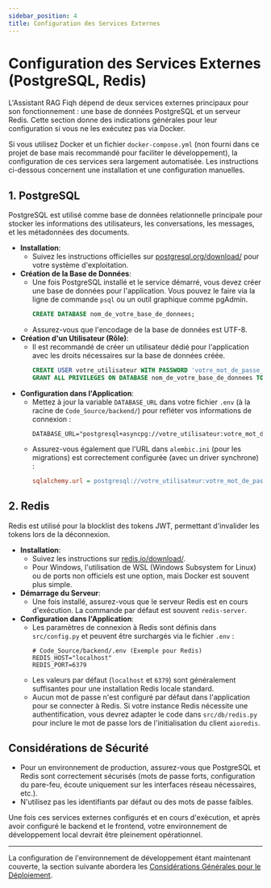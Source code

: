 ```yaml
---
sidebar_position: 4
title: Configuration des Services Externes
---
```


# Configuration des Services Externes (PostgreSQL, Redis)

L'Assistant RAG Fiqh dépend de deux services externes principaux pour son fonctionnement : une base de données PostgreSQL et un serveur Redis. Cette section donne des indications générales pour leur configuration si vous ne les exécutez pas via Docker.

Si vous utilisez Docker et un fichier `docker-compose.yml` (non fourni dans ce projet de base mais recommandé pour faciliter le développement), la configuration de ces services sera largement automatisée. Les instructions ci-dessous concernent une installation et une configuration manuelles.

## 1. PostgreSQL

PostgreSQL est utilisé comme base de données relationnelle principale pour stocker les informations des utilisateurs, les conversations, les messages, et les métadonnées des documents.

* **Installation**:
    * Suivez les instructions officielles sur [postgresql.org/download/](https://www.postgresql.org/download/) pour votre système d'exploitation.
* **Création de la Base de Données**:
    * Une fois PostgreSQL installé et le service démarré, vous devez créer une base de données pour l'application. Vous pouvez le faire via la ligne de commande `psql` ou un outil graphique comme pgAdmin.
        ```sql
        CREATE DATABASE nom_de_votre_base_de_donnees;
        ```
    * Assurez-vous que l'encodage de la base de données est UTF-8.
* **Création d'un Utilisateur (Rôle)**:
    * Il est recommandé de créer un utilisateur dédié pour l'application avec les droits nécessaires sur la base de données créée.
        ```sql
        CREATE USER votre_utilisateur WITH PASSWORD 'votre_mot_de_passe_securise';
        GRANT ALL PRIVILEGES ON DATABASE nom_de_votre_base_de_donnees TO votre_utilisateur;
        ```
* **Configuration dans l'Application**:
    * Mettez à jour la variable `DATABASE_URL` dans votre fichier `.env` (à la racine de `Code_Source/backend/`) pour refléter vos informations de connexion :
        ```env
        DATABASE_URL="postgresql+asyncpg://votre_utilisateur:votre_mot_de_passe_securise@localhost:5432/nom_de_votre_base_de_donnees"
        ```
    * Assurez-vous également que l'URL dans `alembic.ini` (pour les migrations) est correctement configurée (avec un driver synchrone) :
        ```ini
        sqlalchemy.url = postgresql://votre_utilisateur:votre_mot_de_passe_securise@localhost:5432/nom_de_votre_base_de_donnees
        ```

## 2. Redis

Redis est utilisé pour la blocklist des tokens JWT, permettant d'invalider les tokens lors de la déconnexion.

* **Installation**:
    * Suivez les instructions sur [redis.io/download/](https://redis.io/download/).
    * Pour Windows, l'utilisation de WSL (Windows Subsystem for Linux) ou de ports non officiels est une option, mais Docker est souvent plus simple.
* **Démarrage du Serveur**:
    * Une fois installé, assurez-vous que le serveur Redis est en cours d'exécution. La commande par défaut est souvent `redis-server`.
* **Configuration dans l'Application**:
    * Les paramètres de connexion à Redis sont définis dans `src/config.py` et peuvent être surchargés via le fichier `.env` :
        ```env
        # Code_Source/backend/.env (Exemple pour Redis)
        REDIS_HOST="localhost"
        REDIS_PORT=6379
        ```
    * Les valeurs par défaut (`localhost` et `6379`) sont généralement suffisantes pour une installation Redis locale standard.
    * Aucun mot de passe n'est configuré par défaut dans l'application pour se connecter à Redis. Si votre instance Redis nécessite une authentification, vous devrez adapter le code dans `src/db/redis.py` pour inclure le mot de passe lors de l'initialisation du client `aioredis`.

## Considérations de Sécurité

* Pour un environnement de production, assurez-vous que PostgreSQL et Redis sont correctement sécurisés (mots de passe forts, configuration du pare-feu, écoute uniquement sur les interfaces réseau nécessaires, etc.).
* N'utilisez pas les identifiants par défaut ou des mots de passe faibles.

Une fois ces services externes configurés et en cours d'exécution, et après avoir configuré le backend et le frontend, votre environnement de développement local devrait être pleinement opérationnel.

---

La configuration de l'environnement de développement étant maintenant couverte, la section suivante abordera les [Considérations Générales pour le Déploiement](../deployment/general-considerations.md).